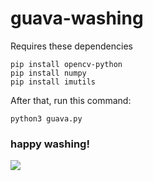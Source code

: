 # guava-washing

Requires these dependencies
```
pip install opencv-python
pip install numpy
pip install imutils
```

After that, run this command:
```
python3 guava.py
```

### happy washing!

![](https://5.imimg.com/data5/ZJ/NB/FU/SELLER-30116924/red-guava-500x500.jpg)
